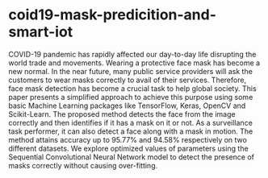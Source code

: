 # coid19-mask-predicition-and-smart-iot
COVID-19 pandemic has rapidly affected our day-to-day life disrupting the world trade and movements. Wearing a protective face mask has become a new normal. In the near future, many public service providers will ask the customers to wear masks correctly to avail of their services. Therefore, face mask detection has become a crucial task to help global society. This paper presents a simplified approach to achieve this purpose using some basic Machine Learning packages like TensorFlow, Keras, OpenCV and Scikit-Learn. The proposed method detects the face from the image correctly and then identifies if it has a mask on it or not. As a surveillance task performer, it can also detect a face along with a mask in motion. The method attains accuracy up to 95.77% and 94.58% respectively on two different datasets. We explore optimized values of parameters using the Sequential Convolutional Neural Network model to detect the presence of masks correctly without causing over-fitting.
